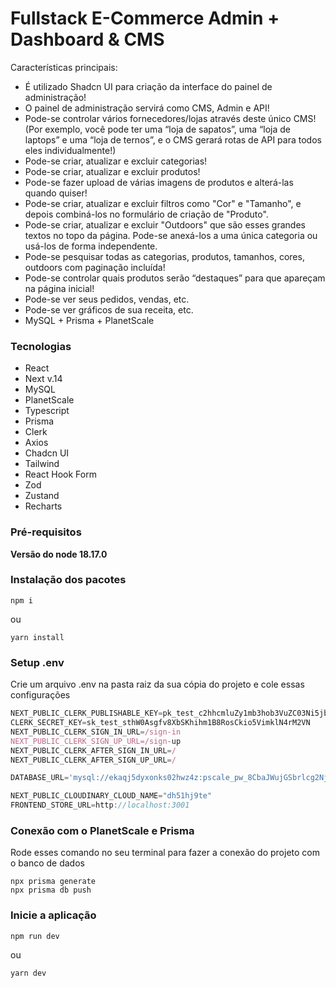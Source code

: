 # Fullstack E-Commerce Admin + Dashboard & CMS

Características principais:

- É utilizado Shadcn UI para criação da interface do painel de administração!
- O painel de administração servirá como CMS, Admin e API!
- Pode-se controlar vários fornecedores/lojas através deste único CMS! (Por exemplo, você pode ter uma “loja de sapatos”, uma “loja de laptops” e uma “loja de ternos”, e o CMS gerará rotas de API para todos eles individualmente!)
- Pode-se criar, atualizar e excluir categorias!
- Pode-se criar, atualizar e excluir produtos!
- Pode-se fazer upload de várias imagens de produtos e alterá-las quando quiser!
- Pode-se criar, atualizar e excluir filtros como "Cor" e "Tamanho", e depois combiná-los no formulário de criação de "Produto".
- Pode-se criar, atualizar e excluir "Outdoors" que são esses grandes textos no topo da página. Pode-se anexá-los a uma única categoria ou usá-los de forma independente.
- Pode-se pesquisar todas as categorias, produtos, tamanhos, cores, outdoors com paginação incluída!
- Pode-se controlar quais produtos serão “destaques” para que apareçam na página inicial!
- Pode-se ver seus pedidos, vendas, etc.
- Pode-se ver gráficos de sua receita, etc.
- MySQL + Prisma + PlanetScale

### Tecnologias

- React
- Next v.14
- MySQL
- PlanetScale
- Typescript
- Prisma
- Clerk
- Axios
- Chadcn UI
- Tailwind
- React Hook Form
- Zod
- Zustand
- Recharts

### Pré-requisitos

**Versão do node 18.17.0**

### Instalação dos pacotes

```shell
npm i
```

ou

```shell
yarn install
```

### Setup .env

Crie um arquivo .env na pasta raiz da sua cópia do projeto e cole essas configurações

```js
NEXT_PUBLIC_CLERK_PUBLISHABLE_KEY=pk_test_c2hhcmluZy1mb3hob3VuZC03Ni5jbGVyay5hY2NvdW50cy5kZXYk
CLERK_SECRET_KEY=sk_test_sthW0Asgfv8XbSKhihm1B8RosCkio5VimklN4rM2VN
NEXT_PUBLIC_CLERK_SIGN_IN_URL=/sign-in
NEXT_PUBLIC_CLERK_SIGN_UP_URL=/sign-up
NEXT_PUBLIC_CLERK_AFTER_SIGN_IN_URL=/
NEXT_PUBLIC_CLERK_AFTER_SIGN_UP_URL=/

DATABASE_URL='mysql://ekaqj5dyxonks02hwz4z:pscale_pw_8CbaJWujGSbrlcg2NjfiimiHnG7cnMloEKugHnr1Xas@aws.connect.psdb.cloud/store-admin?sslaccept=strict'

NEXT_PUBLIC_CLOUDINARY_CLOUD_NAME="dh51hj9te"
FRONTEND_STORE_URL=http://localhost:3001

```

### Conexão com o PlanetScale e Prisma

Rode esses comando no seu terminal para fazer a conexão do projeto com o banco de dados

```shell
npx prisma generate
npx prisma db push
```

### Inicie a aplicação

```shell
npm run dev
```

ou

```shell
yarn dev
```
